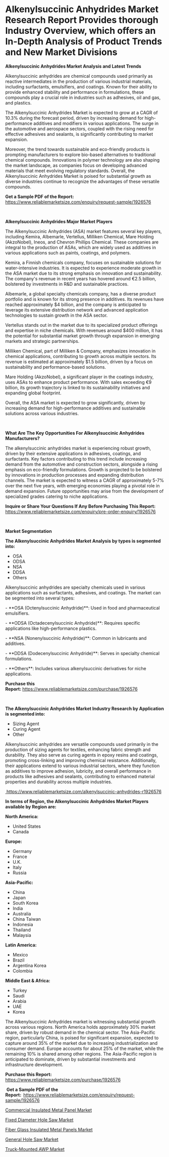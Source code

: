 <p><h1>Alkenylsuccinic Anhydrides Market Research Report Provides thorough Industry Overview, which offers an In-Depth Analysis of Product Trends and New Market Divisions</h1></p><p><strong>Alkenylsuccinic Anhydrides Market Analysis and Latest Trends</strong></p>
<p><p>Alkenylsuccinic anhydrides are chemical compounds used primarily as reactive intermediates in the production of various industrial materials, including surfactants, emulsifiers, and coatings. Known for their ability to provide enhanced stability and performance in formulations, these compounds play a crucial role in industries such as adhesives, oil and gas, and plastics.</p><p>The Alkenylsuccinic Anhydrides Market is expected to grow at a CAGR of 10.3% during the forecast period, driven by increasing demand for high-performance additives and modifiers in various applications. The surge in the automotive and aerospace sectors, coupled with the rising need for effective adhesives and sealants, is significantly contributing to market expansion.</p><p>Moreover, the trend towards sustainable and eco-friendly products is prompting manufacturers to explore bio-based alternatives to traditional chemical compounds. Innovations in polymer technology are also shaping the market landscape, as companies focus on developing advanced materials that meet evolving regulatory standards. Overall, the Alkenylsuccinic Anhydrides Market is poised for substantial growth as diverse industries continue to recognize the advantages of these versatile compounds.</p></p>
<p><strong>Get a Sample PDF of the Report:&nbsp;</strong> <a href="https://www.reliablemarketsize.com/enquiry/request-sample/1926576?utm_campaign=1591&utm_medium=2&utm_source=Github&utm_content=ia&utm_term=25102024&utm_id=alkenylsuccinic-anhydrides">https://www.reliablemarketsize.com/enquiry/request-sample/1926576</a></p>
<p>&nbsp;</p>
<p><strong>Alkenylsuccinic Anhydrides Major Market Players</strong></p>
<p><p>The Alkenylsuccinic Anhydrides (ASA) market features several key players, including Kemira, Albemarle, Vertellus, Milliken Chemical, Mare Holding (AkzoNobel), Ineos, and Chevron Phillips Chemical. These companies are integral to the production of ASAs, which are widely used as additives in various applications such as paints, coatings, and polymers.</p><p>Kemira, a Finnish chemicals company, focuses on sustainable solutions for water-intensive industries. It is expected to experience moderate growth in the ASA market due to its strong emphasis on innovation and sustainability. The company's revenue in recent years has hovered around €2.5 billion, bolstered by investments in R&D and sustainable practices.</p><p>Albemarle, a global specialty chemicals company, has a diverse product portfolio and is known for its strong presence in additives. Its revenues have reached approximately $4 billion, and the company is anticipated to leverage its extensive distribution network and advanced application technologies to sustain growth in the ASA sector.</p><p>Vertellus stands out in the market due to its specialized product offerings and expertise in niche chemicals. With revenues around $400 million, it has the potential for substantial market growth through expansion in emerging markets and strategic partnerships.</p><p>Milliken Chemical, part of Milliken & Company, emphasizes innovation in chemical applications, contributing to growth across multiple sectors. Its revenue is estimated at approximately $1.5 billion, driven by a focus on sustainability and performance-based solutions.</p><p>Mare Holding (AkzoNobel), a significant player in the coatings industry, uses ASAs to enhance product performance. With sales exceeding €9 billion, its growth trajectory is linked to its sustainability initiatives and expanding global footprint.</p><p>Overall, the ASA market is expected to grow significantly, driven by increasing demand for high-performance additives and sustainable solutions across various industries.</p></p>
<p>&nbsp;</p>
<p><strong>What Are The Key Opportunities For Alkenylsuccinic Anhydrides Manufacturers?</strong></p>
<p><p>The alkenylsuccinic anhydrides market is experiencing robust growth, driven by their extensive applications in adhesives, coatings, and surfactants. Key factors contributing to this trend include increasing demand from the automotive and construction sectors, alongside a rising emphasis on eco-friendly formulations. Growth is projected to be bolstered by innovations in production processes and expanding distribution channels. The market is expected to witness a CAGR of approximately 5-7% over the next five years, with emerging economies playing a pivotal role in demand expansion. Future opportunities may arise from the development of specialized grades catering to niche applications.</p></p>
<p><strong>Inquire or Share Your Questions If Any Before Purchasing This Report:</strong> <a href="https://www.reliablemarketsize.com/enquiry/pre-order-enquiry/1926576?utm_campaign=1591&utm_medium=2&utm_source=Github&utm_content=ia&utm_term=25102024&utm_id=alkenylsuccinic-anhydrides">https://www.reliablemarketsize.com/enquiry/pre-order-enquiry/1926576</a></p>
<p>&nbsp;</p>
<p><strong>Market Segmentation</strong></p>
<p><strong>The Alkenylsuccinic Anhydrides Market Analysis by types is segmented into:</strong></p>
<p><ul><li>OSA</li><li>ODSA</li><li>NSA</li><li>DDSA</li><li>Others</li></ul></p>
<p><p>Alkenylsuccinic anhydrides are specialty chemicals used in various applications such as surfactants, adhesives, and coatings. The market can be segmented into several types: </p><p>- **OSA (Octenylsuccinic Anhydride)**: Used in food and pharmaceutical emulsifiers. </p><p>- **ODSA (Octadecenylsuccinic Anhydride)**: Requires specific applications like high-performance plastics. </p><p>- **NSA (Nonenylsuccinic Anhydride)**: Common in lubricants and additives. </p><p>- **DDSA (Dodecenylsuccinic Anhydride)**: Serves in specialty chemical formulations. </p><p>- **Others**: Includes various alkenylsuccinic derivatives for niche applications.</p></p>
<p><strong>Purchase this Report:&nbsp;</strong><a href="https://www.reliablemarketsize.com/purchase/1926576?utm_campaign=1591&utm_medium=2&utm_source=Github&utm_content=ia&utm_term=25102024&utm_id=alkenylsuccinic-anhydrides">https://www.reliablemarketsize.com/purchase/1926576</a></p>
<p>&nbsp;</p>
<p><strong>The Alkenylsuccinic Anhydrides Market Industry Research by Application is segmented into:</strong></p>
<p><ul><li>Sizing Agent</li><li>Curing Agent</li><li>Other</li></ul></p>
<p><p>Alkenylsuccinic anhydrides are versatile compounds used primarily in the production of sizing agents for textiles, enhancing fabric strength and durability. They also serve as curing agents in epoxy resins and coatings, promoting cross-linking and improving chemical resistance. Additionally, their applications extend to various industrial sectors, where they function as additives to improve adhesion, lubricity, and overall performance in products like adhesives and sealants, contributing to enhanced material properties and durability across multiple industries.</p></p>
<p><a href="https://www.reliablemarketsize.com/alkenylsuccinic-anhydrides-r1926576?utm_campaign=1591&utm_medium=2&utm_source=Github&utm_content=ia&utm_term=25102024&utm_id=alkenylsuccinic-anhydrides">&nbsp;https://www.reliablemarketsize.com/alkenylsuccinic-anhydrides-r1926576</a></p>
<p><strong>In terms of Region, the Alkenylsuccinic Anhydrides Market Players available by Region are:</strong></p>
<p>
    <p> <strong> North America: </strong>
        <ul>
            <li>United States</li>
            <li>Canada</li>
        </ul>
        </p> 
    <p> <strong> Europe: </strong>
        <ul>
            <li>Germany</li>
            <li>France</li>
            <li>U.K.</li>
            <li>Italy</li>
            <li>Russia</li>
        </ul>
        </p> 
    <p> <strong> Asia-Pacific: </strong>
        <ul>
            <li>China</li>
            <li>Japan</li>
            <li>South Korea</li>
            <li>India</li>
            <li>Australia</li>
            <li>China Taiwan</li>
            <li>Indonesia</li>
            <li>Thailand</li>
            <li>Malaysia</li>
        </ul>
        </p> 
    <p> <strong> Latin America: </strong>
        <ul>
            <li>Mexico</li>
            <li>Brazil</li>
            <li>Argentina Korea</li>
            <li>Colombia</li>
        </ul>
        </p> 
    <p> <strong> Middle East & Africa: </strong>
        <ul>
            <li>Turkey</li>
            <li>Saudi</li>
            <li>Arabia</li>
            <li>UAE</li>
            <li>Korea</li>
        </ul>
    </p>
    </p>
<p><p>The Alkenylsuccinic Anhydrides market is witnessing substantial growth across various regions. North America holds approximately 30% market share, driven by robust demand in the chemical sector. The Asia-Pacific region, particularly China, is poised for significant expansion, expected to capture around 35% of the market due to increasing industrialization and consumer demand. Europe accounts for about 25% of the market, while the remaining 10% is shared among other regions. The Asia-Pacific region is anticipated to dominate, driven by substantial investments and infrastructure development.</p></p>
<p><strong>Purchase this Report: </strong><a href="https://www.reliablemarketsize.com/purchase/1926576?utm_campaign=1591&utm_medium=2&utm_source=Github&utm_content=ia&utm_term=25102024&utm_id=alkenylsuccinic-anhydrides">https://www.reliablemarketsize.com/purchase/1926576</a></p>
<p>&nbsp;<strong>Get a Sample PDF of the Report:&nbsp;&nbsp;</strong><a href="https://www.reliablemarketsize.com/enquiry/request-sample/1926576?utm_campaign=1591&utm_medium=2&utm_source=Github&utm_content=ia&utm_term=25102024&utm_id=alkenylsuccinic-anhydrides">https://www.reliablemarketsize.com/enquiry/request-sample/1926576</a></p>
<p><strong></strong></p>
<p><p><a href="https://www.linkedin.com/pulse/insights-commercial-insulated-metal-panel-market-size-which-expanding-qblhf?utm_campaign=1591&utm_medium=2&utm_source=Github&utm_content=ia&utm_term=25102024&utm_id=alkenylsuccinic-anhydrides">Commercial Insulated Metal Panel Market</a></p><p><a href="https://www.linkedin.com/pulse/fixed-diameter-hole-saw-market-forecast-global-trends-ujw7c?utm_campaign=1591&utm_medium=2&utm_source=Github&utm_content=ia&utm_term=25102024&utm_id=alkenylsuccinic-anhydrides">Fixed Diameter Hole Saw Market</a></p><p><a href="https://www.linkedin.com/pulse/fiber-glass-insulated-metal-panels-market-size-share-trends-analysis-xar1f?utm_campaign=1591&utm_medium=2&utm_source=Github&utm_content=ia&utm_term=25102024&utm_id=alkenylsuccinic-anhydrides">Fiber Glass Insulated Metal Panels Market</a></p><p><a href="https://www.linkedin.com/pulse/global-general-hole-saw-nexus-sector-confluences-regional-y3ddc?utm_campaign=1591&utm_medium=2&utm_source=Github&utm_content=ia&utm_term=25102024&utm_id=alkenylsuccinic-anhydrides">General Hole Saw Market</a></p><p><a href="https://www.linkedin.com/pulse/global-perspectives-truck-mounted-awp-market-trends-forecast-q2eac?utm_campaign=1591&utm_medium=2&utm_source=Github&utm_content=ia&utm_term=25102024&utm_id=alkenylsuccinic-anhydrides">Truck-Mounted AWP Market</a></p></p>